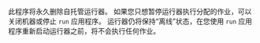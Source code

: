 此程序将永久删除自托管运行器。 如果您只想暂停运行器执行分配的作业，可以关闭机器或停止 `run` 应用程序。 运行器仍将保持“离线”状态，在您使用 `run` 应用程序重新启动运行器之前，将不会执行任何作业。